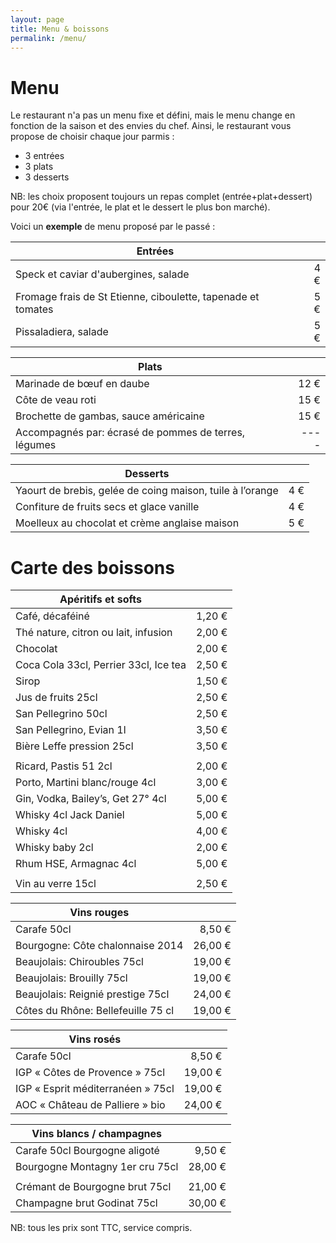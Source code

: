 ```yaml
---
layout: page
title: Menu & boissons
permalink: /menu/
---
```



# Menu

Le restaurant n'a pas un menu fixe et défini, mais le menu change en fonction de la saison et des envies du chef.
Ainsi, le restaurant vous propose de choisir chaque jour parmis :
* 3 entrées
* 3 plats
* 3 desserts

NB: les choix proposent toujours un repas complet (entrée+plat+dessert) pour 20€ (via l'entrée, le plat et le dessert le plus bon marché).


Voici un **exemple** de menu proposé par le passé :

| Entrées                                                      |      |
|--------------------------------------------------------------|-----:|
| Speck et caviar d'aubergines, salade                         |  4 € |
| Fromage frais de St Etienne, ciboulette, tapenade et tomates |  5 € |
| Pissaladiera, salade                                         |  5 € |

| Plats                                                        |      |
|--------------------------------------------------------------|-----:|
| Marinade de bœuf en daube                                    | 12 € |
| Côte de veau roti                                            | 15 € |
| Brochette de gambas, sauce américaine                        | 15 € |
| Accompagnés par: écrasé de pommes de terres, légumes         | ---- |

| Desserts                                                     |      |
|--------------------------------------------------------------|-----:|
| Yaourt de brebis, gelée de coing maison, tuile à l’orange    |  4 € |
| Confiture de fruits secs et glace vanille                    |  4 € |
| Moelleux au chocolat et crème anglaise maison                |  5 € |


# Carte des boissons

| Apéritifs et softs                        |         |
|-------------------------------------------|--------:|
| Café, décaféiné                           |  1,20 € |
| Thé nature, citron ou lait, infusion      |  2,00 € |
| Chocolat                                  |  2,00 € |
| Coca Cola 33cl, Perrier 33cl, Ice tea     |  2,50 € |
| Sirop                                     |  1,50 € |
| Jus de fruits 25cl                        |  2,50 € |
| San Pellegrino 50cl                       |  2,50 € |
| San Pellegrino, Evian 1l                  |  3,50 € |
| Bière Leffe pression 25cl                 |  3,50 € |
|                                           |         |
| Ricard, Pastis 51 2cl                     |  2,00 € |
| Porto, Martini blanc/rouge 4cl            |  3,00 € |
| Gin, Vodka, Bailey’s, Get 27° 4cl         |  5,00 € |
| Whisky 4cl Jack Daniel                    |  5,00 € |
| Whisky 4cl                                |  4,00 € |
| Whisky baby 2cl                           |  2,00 € |
| Rhum HSE, Armagnac 4cl                    |  5,00 € |
|                                           |         |
| Vin au verre 15cl                         |  2,50 € |

| Vins rouges                               |         |
|-------------------------------------------|--------:|
| Carafe 50cl                               |  8,50 € |
| Bourgogne: Côte chalonnaise 2014          | 26,00 € |
| Beaujolais: Chiroubles 75cl               | 19,00 € |
| Beaujolais: Brouilly 75cl                 | 19,00 € |
| Beaujolais: Reignié prestige 75cl         | 24,00 € |
| Côtes du Rhône: Bellefeuille 75 cl        | 19,00 € |

| Vins rosés                                |         |
|-------------------------------------------|--------:|
| Carafe 50cl                               |  8,50 € |
| IGP « Côtes de Provence » 75cl            | 19,00 € |
| IGP « Esprit méditerranéen » 75cl         | 19,00 € |
| AOC « Château de Palliere » bio           | 24,00 € |

| Vins blancs / champagnes                  |         |
|-------------------------------------------|--------:|
| Carafe 50cl Bourgogne aligoté             |  9,50 € |
| Bourgogne Montagny 1er cru 75cl           | 28,00 € |
|                                           |         |
| Crémant de Bourgogne brut 75cl            | 21,00 € |
| Champagne brut Godinat 75cl               | 30,00 € |


NB: tous les prix sont TTC, service compris.

